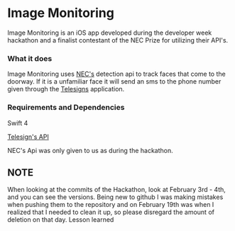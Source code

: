 # Image Monitoring

Image Monitoring is an iOS app developed during the developer week hackathon and a finalist contestant of the NEC Prize for utilizing their API's. 

### What it does
Image Monitoring uses [NEC's](nec.com) detection api to track faces that come to the doorway.  If it is a unfamiliar face it will send an sms to the phone number given through the [Telesigns](telesigns.com) application.  

### Requirements and Dependencies
Swift 4

[Telesign's API](https://www.telesign.com/products/messaging-api/)

NEC's Api was only given to us as during the hackathon.

## NOTE
When looking at the commits of the Hackathon, look at February 3rd - 4th, and you can see the versions. Being new to github I was making mistakes when pushing them to the repository and on February 19th was when I realized that I needed to clean it up, so please disregard the amount of deletion on that day. Lesson learned
